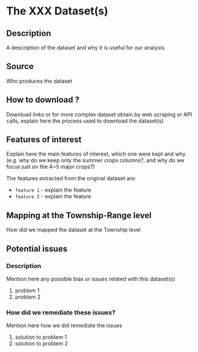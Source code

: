 # The XXX Dataset(s)
## Description
A description of the dataset and why it is useful for our analysis
## Source
Who produces the dataset
## How to download ?
Download links or for more complex dataset obtain by web scraping or API calls, explain here the process used to 
download the dataset(s)
## Features of interest
Explain here the main features of interest, which one were kept and why (e.g. why do we keep only the summer crops
columns?, and why do we focus just on the 4~5 major crops?)

The features extracted from the original dataset are:
* `feature 1` - explain the feature
* `feature 2` - explain the feature
## Mapping at the Township-Range level
How did we mapped the dataset at the Township level
## Potential issues
### Description
Mention here any possible bias or issues related with this dataset(s)
1. problem 1
2. problem 2
### How did we remediate these issues?
Mention here how we did remediate the issues
1. solution to problem 1
2. solution to problem 2